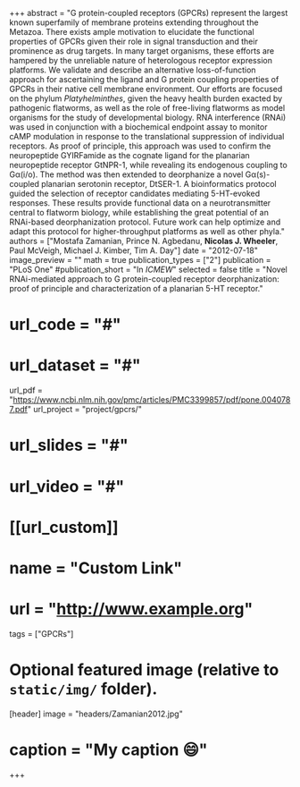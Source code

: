 +++
abstract = "G protein-coupled receptors (GPCRs) represent the largest known superfamily of membrane proteins extending throughout the Metazoa. There exists ample motivation to elucidate the functional properties of GPCRs given their role in signal transduction and their prominence as drug targets. In many target organisms, these efforts are hampered by the unreliable nature of heterologous receptor expression platforms. We validate and describe an alternative loss-of-function approach for ascertaining the ligand and G protein coupling properties of GPCRs in their native cell membrane environment. Our efforts are focused on the phylum *Platyhelminthes*, given the heavy health burden exacted by pathogenic flatworms, as well as the role of free-living flatworms as model organisms for the study of developmental biology. RNA interference (RNAi) was used in conjunction with a biochemical endpoint assay to monitor cAMP modulation in response to the translational suppression of individual receptors. As proof of principle, this approach was used to confirm the neuropeptide GYIRFamide as the cognate ligand for the planarian neuropeptide receptor GtNPR-1, while revealing its endogenous coupling to Gα(i/o). The method was then extended to deorphanize a novel Gα(s)-coupled planarian serotonin receptor, DtSER-1. A bioinformatics protocol guided the selection of receptor candidates mediating 5-HT-evoked responses. These results provide functional data on a neurotransmitter central to flatworm biology, while establishing the great potential of an RNAi-based deorphanization protocol. Future work can help optimize and adapt this protocol for higher-throughput platforms as well as other phyla."
authors = ["Mostafa Zamanian, Prince N. Agbedanu, **Nicolas J. Wheeler**, Paul McVeigh, Michael J. Kimber, Tim A. Day"]
date = "2012-07-18"
image_preview = ""
math = true
publication_types = ["2"]
publication = "PLoS One"
#publication_short = "In *ICMEW*"
selected = false
title = "Novel RNAi-mediated approach to G protein-coupled receptor deorphanization: proof of principle and characterization of a planarian 5-HT receptor."
# url_code = "#"
# url_dataset = "#"
url_pdf = "https://www.ncbi.nlm.nih.gov/pmc/articles/PMC3399857/pdf/pone.0040787.pdf"
url_project = "project/gpcrs/"
# url_slides = "#"
# url_video = "#"

# [[url_custom]]
# name = "Custom Link"
# url = "http://www.example.org"

tags = ["GPCRs"]

# Optional featured image (relative to `static/img/` folder).
[header]
image = "headers/Zamanian2012.jpg"
# caption = "My caption :smile:"

+++
